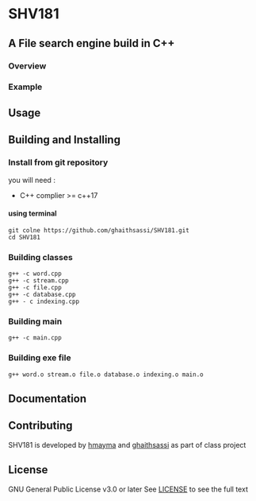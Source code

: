 # SHV181 
## A File search engine build in C++
### Overview
### Example

## Usage



## Building and Installing


### Install from git repository

you will need :
* C++ complier >= c++17

#### using terminal 
    git colne https://github.com/ghaithsassi/SHV181.git
    cd SHV181
### Building classes
    g++ -c word.cpp 
    g++ -c stream.cpp 
    g++ -c file.cpp 
    g++ -c database.cpp 
    g++ - c indexing.cpp
### Building main 
    g++ -c main.cpp
### Building exe file
    g++ word.o stream.o file.o database.o indexing.o main.o

## Documentation


## Contributing
SHV181 is developed by [hmayma](https://github.com/ahmedyassine-hammami) and [ghaithsassi](https://github.com/ghaithsassi) as part of class project

## License
GNU General Public License v3.0 or later
See [LICENSE](LICENSE.md) to see the full text